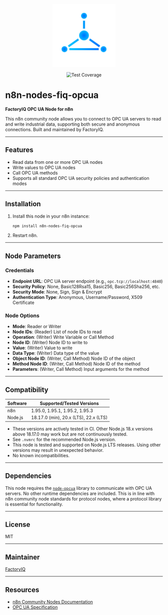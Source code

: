<p align="center">
  <img src="icons/FactoryIQ.svg" alt="FactoryIQ Logo" width="200"/>
</p>

<p align="center">
  <img src="https://img.shields.io/badge/coverage-80%25-brightgreen" alt="Test Coverage"/>
</p>

# n8n-nodes-fiq-opcua

**FactoryIQ OPC UA Node for n8n**

This n8n community node allows you to connect to OPC UA servers to read and write industrial data, supporting both secure and anonymous connections. Built and maintained by FactoryIQ.

---

## Features

- Read data from one or more OPC UA nodes
- Write values to OPC UA nodes
- Call OPC UA methods
- Supports all standard OPC UA security policies and authentication modes

---

## Installation

1. Install this node in your n8n instance:
   ```bash
   npm install n8n-nodes-fiq-opcua
   ```
2. Restart n8n.

---

## Node Parameters

### Credentials

- **Endpoint URL**: OPC UA server endpoint (e.g., `opc.tcp://localhost:4840`)
- **Security Policy**: None, Basic128Rsa15, Basic256, Basic256Sha256, etc.
- **Security Mode**: None, Sign, Sign & Encrypt
- **Authentication Type**: Anonymous, Username/Password, X509 Certificate

### Node Options

- **Mode**: Reader or Writer
- **Node IDs**: (Reader) List of node IDs to read
- **Operation**: (Writer) Write Variable or Call Method
- **Node ID**: (Writer) Node ID to write to
- **Value**: (Writer) Value to write
- **Data Type**: (Writer) Data type of the value
- **Object Node ID**: (Writer, Call Method) Node ID of the object
- **Method Node ID**: (Writer, Call Method) Node ID of the method
- **Parameters**: (Writer, Call Method) Input arguments for the method

---

## Compatibility

| Software | Supported/Tested Versions                |
|----------|-----------------------------------------|
| n8n      | 1.95.0, 1.95.1, 1.95.2, 1.95.3          |
| Node.js  | 18.17.0 (min), 20.x (LTS), 22.x (LTS)   |

- These versions are actively tested in CI. Other Node.js 18.x versions above 18.17.0 may work but are not continuously tested.
- See `.nvmrc` for the recommended Node.js version.
- This node is tested and supported on Node.js LTS releases. Using other versions may result in unexpected behavior.
- No known incompatibilities.

---

## Dependencies

This node requires the [`node-opcua`](https://github.com/node-opcua/node-opcua) library to communicate with OPC UA servers. No other runtime dependencies are included. This is in line with n8n community node standards for protocol nodes, where a protocol library is essential for functionality.

---

## License

MIT

---

## Maintainer

[FactoryIQ](https://factoryiq.ch)

---

## Resources

- [n8n Community Nodes Documentation](https://docs.n8n.io/integrations/#community-nodes)
- [OPC UA Specification](https://opcfoundation.org/about/opc-technologies/opc-ua/)
